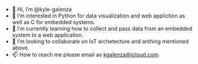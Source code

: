 - 👋 Hi, I’m @kyle-galenza
- 👀 I’m interested in Python for data visualization and web appliction as well as C for embedded systems.
- 🌱 I’m currently learning how to collect and pass data from an embedded system to a web application.
- 💞️ I’m looking to collaborate on IoT archetecture and anthing mentioned above.
- 📫 How to reach me please email as kgalenza@icloud.com.

<!---
kyle-galenza/kyle-galenza is a ✨ special ✨ repository because its `README.md` (this file) appears on your GitHub profile.
You can click the Preview link to take a look at your changes.
--->
